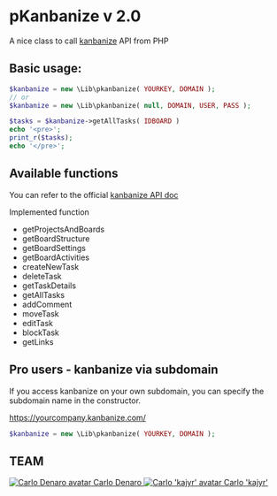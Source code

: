# pKanbanize v 2.0
A nice class to call [kanbanize](http://kanbanize.com ) API from PHP


## Basic usage:
```php
$kanbanize = new \Lib\pkanbanize( YOURKEY, DOMAIN ); 
// or
$kanbanize = new \Lib\pkanbanize( null, DOMAIN, USER, PASS );

$tasks = $kanbanize->getAllTasks( IDBOARD )
echo '<pre>';
print_r($tasks);
echo '</pre>';
```

## Available functions

You can refer to the official [kanbanize API doc](http://kanbanize.com/ctrl_integration)

Implemented function

+ getProjectsAndBoards
+ getBoardStructure
+ getBoardSettings
+ getBoardActivities
+ createNewTask
+ deleteTask
+ getTaskDetails
+ getAllTasks
+ addComment
+ moveTask
+ editTask
+ blockTask
+ getLinks


## Pro users - kanbanize via subdomain

If you access kanbanize on your own subdomain, you can specify the subdomain name in the constructor.

https://yourcompany.kanbanize.com/

```php
$kanbanize = new \Lib\pkanbanize( YOURKEY, DOMAIN ); 
```
## TEAM

[ ![Carlo Denaro avatar](http://www.carlodenaro.com/me.jpg) Carlo Denaro ](https://github.com/blackout314)
[ ![Carlo 'kajyr' avatar](https://avatars1.githubusercontent.com/u/51404?s=200) Carlo 'kajyr' ](https://github.com/kajyr)
